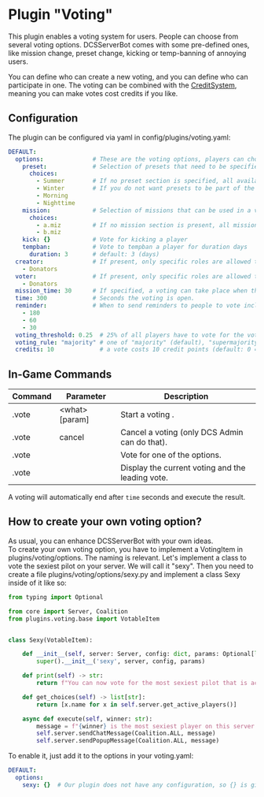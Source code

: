 # Plugin "Voting"
This plugin enables a voting system for users. People can choose from several voting options. DCSServerBot comes with 
some pre-defined ones, like mission change, preset change, kicking or temp-banning of annoying users.

You can define who can create a new voting, and you can define who can participate in one. The voting can be combined 
with the [CreditSystem](../creditsystem/README.md), meaning you can make votes cost credits if you like.

## Configuration
The plugin can be configured via yaml in config/plugins/voting.yaml:
```yaml
DEFAULT:
  options:              # These are the voting options, players can chose from. It is up to you, to enable them or not!
    preset:             # Selection of presets that need to be specified in your presets.yaml
      choices:
        - Summer        # If no preset section is specified, all available presets will be used (not recommended).
        - Winter        # If you do not want presets to be part of the voting, set an empty list in here.
        - Morning
        - Nighttime
    mission:            # Selection of missions that can be used in a voting. They must be available in your serverSettings.lua
      choices:
        - a.miz         # If no mission section is present, all missions from serverSettings.lua will be used.
        - b.miz
    kick: {}            # Vote for kicking a player
    tempban:            # Vote to tempban a player for duration days
      duration: 3       # default: 3 (days)
  creator:              # If present, only specific roles are allowed to create a vote (default: every player).
    - Donators
  voter:                # If present, only specific roles are allowed to vote (default: every player).
    - Donators
  mission_time: 30      # If specified, a voting can take place when the mission is running at least that many minutes.
  time: 300             # Seconds the voting is open.
  reminder:             # When to send reminders to people to vote including the current top vote.
    - 180
    - 60
    - 30
  voting_threshold: 0.25  # 25% of all players have to vote for the vote to count
  voting_rule: "majority" # one of "majority" (default), "supermajority" (>= 33%), "unanimous" or "absolute" (>= 50%)
  credits: 10             # a vote costs 10 credit points (default: 0 = off)
```

## In-Game Commands

| Command | Parameter          | Description                                      |
|---------|--------------------|--------------------------------------------------|
| .vote   | \<what\> \[param\] | Start a voting .                                 | 
| .vote   | cancel             | Cancel a voting (only DCS Admin can do that).    |
| .vote   | <num>              | Vote for one of the options.                     |
| .vote   |                    | Display the current voting and the leading vote. |

A voting will automatically end after `time` seconds and execute the result.

## How to create your own voting option?
As usual, you can enhance DCSServerBot with your own ideas.<br>
To create your own voting option, you have to implement a VotingItem in plugins/voting/options. The naming is relevant.
Let's implement a class to vote the sexiest pilot on your server. We will call it "sexy". Then you need to create a
file plugins/voting/options/sexy.py and implement a class Sexy inside of it like so:
```python
from typing import Optional

from core import Server, Coalition
from plugins.voting.base import VotableItem


class Sexy(VotableItem):

    def __init__(self, server: Server, config: dict, params: Optional[list[str]] = None):
        super().__init__('sexy', server, config, params)

    def print(self) -> str:
        return f"You can now vote for the most sexiest pilot that is active on the server."

    def get_choices(self) -> list[str]:
        return [x.name for x in self.server.get_active_players()]

    async def execute(self, winner: str):
        message = f"{winner} is the most sexiest player on this server!"
        self.server.sendChatMessage(Coalition.ALL, message)
        self.server.sendPopupMessage(Coalition.ALL, message)
```

To enable it, just add it to the options in your voting.yaml:
```yaml
DEFAULT:
  options:
    sexy: {}  # Our plugin does not have any configuration, so {} is given
```
